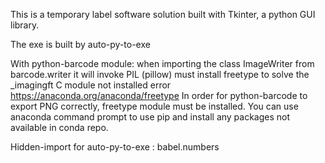 This is a temporary label software solution built with Tkinter, a python GUI library.


The exe is built by auto-py-to-exe


With python-barcode module:
when importing the class ImageWriter from barcode.writer
it will invoke PIL (pillow)
must install freetype to solve the _imagingft C module not installed error
https://anaconda.org/anaconda/freetype
In order for python-barcode to export PNG correctly, freetype module must be installed.
You can use anaconda command prompt to use pip and install any packages not available in conda repo.

Hidden-import for auto-py-to-exe : babel.numbers
